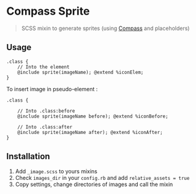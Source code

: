 
Compass Sprite
=================

> SCSS mixin to generate sprites (using [Compass](http://compass-style.org/) and placeholders)

## Usage

````
.class {
    // Into the element
    @include sprite(imageName); @extend %iconElem;
}
````

To insert image in pseudo-element :

````
.class {

    // Into .class:before
    @include sprite(imageName before); @extend %iconBefore;

    // Into .class:after
    @include sprite(imageName after); @extend %iconAfter;
}
````

## Installation

1. Add ````_image.scss```` to yours mixins
2. Check ````images_dir```` in your ````config.rb```` and add ````relative_assets = true````
3. Copy settings, change directories of images and call the mixin
